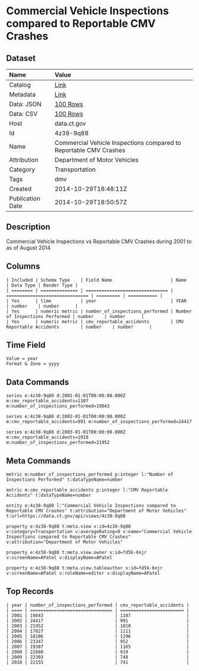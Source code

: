 # Commercial Vehicle Inspections compared to Reportable CMV Crashes

## Dataset

| Name | Value |
| :--- | :---- |
| Catalog | [Link](https://catalog.data.gov/dataset/commercial-vehicle-inspections-compared-to-reportable-cmv-crashes) |
| Metadata | [Link](https://data.ct.gov/api/views/4z38-9q88) |
| Data: JSON | [100 Rows](https://data.ct.gov/api/views/4z38-9q88/rows.json?max_rows=100) |
| Data: CSV | [100 Rows](https://data.ct.gov/api/views/4z38-9q88/rows.csv?max_rows=100) |
| Host | data.ct.gov |
| Id | 4z38-9q88 |
| Name | Commercial Vehicle Inspections compared to Reportable CMV Crashes |
| Attribution | Department of Motor Vehicles |
| Category | Transportation |
| Tags | dmv |
| Created | 2014-10-29T18:48:11Z |
| Publication Date | 2014-10-29T18:50:57Z |

## Description

Commercial Vehicle Inspections vs Reportable CMV Crashes during 2001 to as of August 2014

## Columns

```ls
| Included | Schema Type    | Field Name                      | Name                            | Data Type | Render Type |
| ======== | ============== | =============================== | =============================== | ========= | =========== |
| Yes      | time           | year                            | YEAR                            | number    | number      |
| Yes      | numeric metric | number_of_inspections_performed | Number of Inspections Performed | number    | number      |
| Yes      | numeric metric | cmv_reportable_accidents        | CMV Reportable Accidents        | number    | number      |
```

## Time Field

```ls
Value = year
Format & Zone = yyyy
```

## Data Commands

```ls
series e:4z38-9q88 d:2001-01-01T00:00:00.000Z m:cmv_reportable_accidents=1107 m:number_of_inspections_performed=19843

series e:4z38-9q88 d:2002-01-01T00:00:00.000Z m:cmv_reportable_accidents=991 m:number_of_inspections_performed=24417

series e:4z38-9q88 d:2003-01-01T00:00:00.000Z m:cmv_reportable_accidents=1010 m:number_of_inspections_performed=21952
```

## Meta Commands

```ls
metric m:number_of_inspections_performed p:integer l:"Number of Inspections Performed" t:dataTypeName=number

metric m:cmv_reportable_accidents p:integer l:"CMV Reportable Accidents" t:dataTypeName=number

entity e:4z38-9q88 l:"Commercial Vehicle Inspections compared to Reportable CMV Crashes" t:attribution="Department of Motor Vehicles" t:url=https://data.ct.gov/api/views/4z38-9q88

property e:4z38-9q88 t:meta.view v:id=4z38-9q88 v:category=Transportation v:averageRating=0 v:name="Commercial Vehicle Inspections compared to Reportable CMV Crashes" v:attribution="Department of Motor Vehicles"

property e:4z38-9q88 t:meta.view.owner v:id=fd5k-6njr v:screenName=APatel v:displayName=APatel

property e:4z38-9q88 t:meta.view.tableauthor v:id=fd5k-6njr v:screenName=APatel v:roleName=editor v:displayName=APatel
```

## Top Records

```ls
| year | number_of_inspections_performed | cmv_reportable_accidents | 
| ==== | =============================== | ======================== | 
| 2001 | 19843                           | 1107                     | 
| 2002 | 24417                           | 991                      | 
| 2003 | 21952                           | 1010                     | 
| 2004 | 17027                           | 1111                     | 
| 2005 | 18106                           | 1296                     | 
| 2006 | 23347                           | 952                      | 
| 2007 | 19387                           | 1165                     | 
| 2008 | 22660                           | 919                      | 
| 2009 | 22303                           | 748                      | 
| 2010 | 22155                           | 741                      | 
```